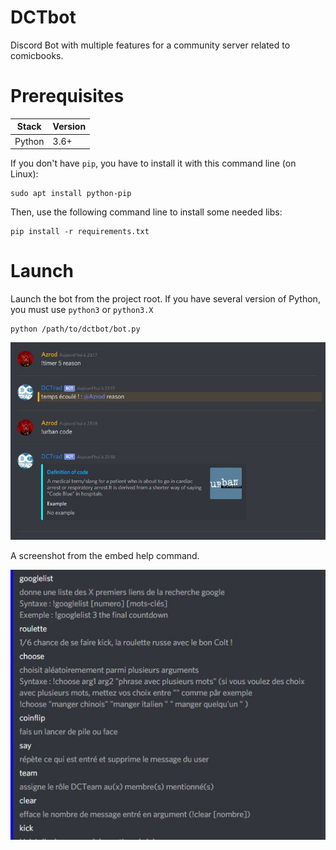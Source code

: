 # DCTbot
Discord Bot with multiple features for a community server related to comicbooks.

# Prerequisites

| Stack        | Version  |
|--------------|----------|
| Python       | 3.6+     |

If you don't have `pip`, you have to install it with this command line (on Linux):
```
sudo apt install python-pip
```

Then, use the following command line to install some needed libs:
```
pip install -r requirements.txt
```

# Launch
Launch the bot from the project root. If you have several version of Python, you must use `python3` or `python3.X`
```
python /path/to/dctbot/bot.py
```

![example](https://raw.githubusercontent.com/Azrood/DCTbot/master/pictures/example.JPG)

A screenshot from the embed help command.

![example2](https://raw.githubusercontent.com/Azrood/DCTbot/master/pictures/example%202.JPG)

